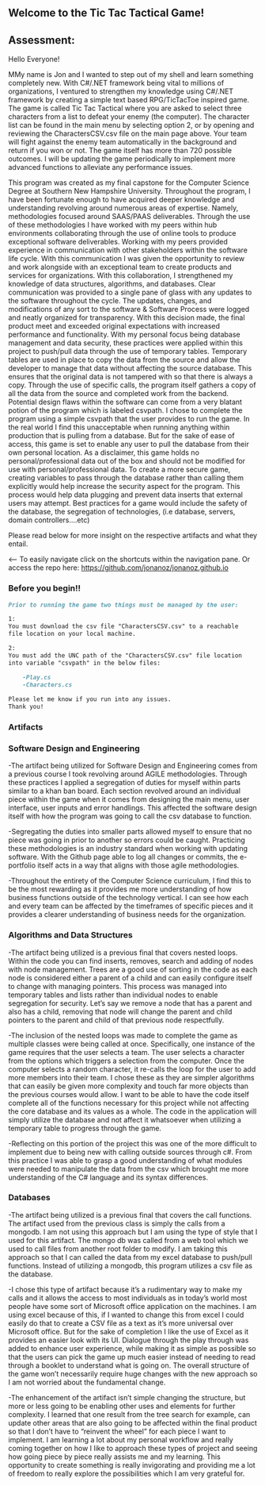 ## Welcome to the Tic Tac Tactical Game!

## Assessment:
Hello Everyone!

MMy name is Jon and I wanted to step out of my shell and learn something completely new. With C#/.NET framework being vital to millions of organizations, I ventured to strengthen my knowledge using C#/.NET framework by creating a simple text based RPG/TicTacToe inspired game. 
The game is called Tic Tac Tactical where you are asked to select three characters from a list to defeat your enemy (the computer). 
The character list can be found in the main menu by selecting option 2, or by opening and reviewing the CharactersCSV.csv file on the main page above. 
Your team will fight against the enemy team automatically in the background and return if you won or not. The game itself has more than 720 possible outcomes. I will be updating the game periodically to implement more advanced functions to alleviate any performance issues.

This program was created as my final capstone for the Computer Science Degree at Southern New Hampshire University. Throughout the program, I have been fortunate enough to have acquired deeper knowledge and understanding revolving around numerous areas of expertise. Namely, methodologies focused around SAAS/PAAS deliverables. Through the use of these methodologies I have worked with my peers within hub environments collaborating through the use of online tools to produce exceptional software deliverables. Working with my peers provided experience in communication with other stakeholders within the software life cycle. With this communication I was given the opportunity to review and work alongside with an exceptional team to create products and services for organizations. With this collaboration, I strengthened my knowledge of data structures, algorithms, and databases. Clear communication was provided to a single pane of glass with any updates to the software throughout the cycle. The updates, changes, and modifications of any sort to the software & Software Process were logged and neatly organized for transparency. With this decision made, the final product meet and exceeded original expectations with increased performance and functionality.  With my personal focus being database management and data security, these practices were applied within this project to push/pull data through the use of temporary tables. Temporary tables are used in place to copy the data from the source and allow the developer to manage that data without affecting the source database. This ensures that the original data is not tampered with so that there is always a copy. Through the use of specific calls, the program itself gathers a copy of all the data from the source and completed work from the backend. Potential design flaws within the software can come from a very blatant potion of the program which is labeled csvpath. I chose to complete the program using a simple csvpath that the user provides to run the game. In the real world I find this unacceptable when running anything within production that is pulling from a database. But for the sake of ease of access, this game is set to enable any user to pull the database from their own personal location. As a disclaimer, this game holds no personal/professional data out of the box and should not be modified for use with personal/professional data. To create a more secure game, creating variables to pass through the database rather than calling them explicitly would help increase the security aspect for the program. This process would help data plugging and prevent data inserts that external users may attempt. Best practices for a game would include the safety of the database, the segregation of technologies, (i.e database, servers, domain controllers....etc)

Please read below for more insight on the respective artifacts and what they entail.



<-- To easily navigate click on the shortcuts within the navigation pane. Or access the repo here: https://github.com/jonanoz/jonanoz.github.io

### Before you begin!!
```markdown
Prior to running the game two things must be managed by the user:

1: 
You must download the csv file "CharactersCSV.csv" to a reachable 
file location on your local machine.

2: 
You must add the UNC path of the "CharactersCSV.csv" file location 
into variable "csvpath" in the below files:

    -Play.cs
    -Characters.cs
    
Please let me know if you run into any issues. 
Thank you!

```

### Artifacts

### Software Design and Engineering
   -The artifact being utilized for Software Design and Engineering comes from a previous course I took revolving around AGILE methodologies. Through these practices I applied a segregation of duties for myself within parts similar to a khan ban board. Each section revolved around an individual piece within the game when it comes from designing the main menu, user interface, user inputs and error handlings. This affected the software design itself with how the program was going to call the csv database to function.  
    
   -Segregating the duties into smaller parts allowed myself to ensure that no piece was going in prior to another so errors could be caught. Practicing these methodologies is an industry standard when working with updating software. With the Github page able to log all changes or commits, the e-portfolio itself acts in a way that aligns with those agile methodologies.
     
   -Throughout the entirety of the Computer Science curriculum, I find this to be the most rewarding as it provides me more understanding of how business functions outside of the technology vertical. I can see how each and every team can be affected by the timeframes of specific pieces and it provides a clearer understanding of business needs for the organization.  
### Algorithms and Data Structures
   -The artifact being utilized is a previous final that covers nested loops. Within the code you can find inserts, removes, search and adding of nodes with node management. Trees are a good use of sorting in the code as each node is considered either a parent of a child and can easily configure itself to change with managing pointers. This process was managed into temporary tables and lists rather than individual nodes to enable segregation for security. Let’s say we remove a node that has a parent and also has a child, removing that node will change the parent and child pointers to the parent and child of that previous node respectfully. 
   
   -The inclusion of the nested loops was made to complete the game as multiple classes were being called at once. Specifically, one instance of the game requires that the user selects a team. The user selects a character from the options which triggers a selection from the computer. Once the computer selects a random character, it re-calls the loop for the user to add more members into their team. I chose these as they are simpler algorithms that can easily be given more complexity and touch far more objects than the previous courses would allow. I want to be able to have the code itself complete all of the functions necessary for this project while not affecting the core database and its values as a whole. The code in the application will simply utilize the database and not affect it whatsoever when utilizing a temporary table to progress through the game. 
   
   -Reflecting on this portion of the project this was one of the more difficult to implement due to being new with calling outside sources through c#. From this practice I was able to grasp a good understanding of what modules were needed to manipulate the data from the csv which brought me more understanding of the C# language and its syntax differences.  

### Databases
   -The artifact being utilized is a previous final that covers the call functions. The artifact used from the previous class is simply the calls from a mongodb. I am not using this approach but I am using the type of style that I used for this artifact. The mongo db was called from a web tool which we used to call files from another root folder to modify. I am taking this approach so that I can called the data from my excel database to push/pull functions. Instead of utilizing a mongodb, this program utilizes a csv file as the database.
   
   -I chose this type of artifact because it’s a rudimentary way to make my calls and it allows the access to most individuals as in today’s world most people have some sort of Microsoft office application on the machines. I am using excel because of this, if I wanted to change this from excel I could easily do that to create a CSV file as a text as it’s more universal over Microsoft office. But for the sake of completion I like the use of Excel as it provides an easier look with its UI. Dialogue through the play through was added to enhance user experience, while making it as simple as possible so that the users can pick the game up much easier instead of needing to read through a booklet to understand what is going on. The overall structure of the game won’t necessarily require huge changes with the new approach so I am not worried about the fundamental change.  
    
   -The enhancement of the artifact isn’t simple changing the structure, but more or less going to be enabling other uses and elements for further complexity. I learned that one result from the tree search for example, can update other areas that are also going to be affected within the final product so that I don’t have to “reinvent the wheel” for each piece I want to implement. I am learning a lot about my personal workflow and really coming together on how I like to approach these types of project and seeing how going piece by piece really assists me and my learning. This opportunity to create something is really invigorating and providing me a lot of freedom to really explore the possibilities which I am very grateful for. 




